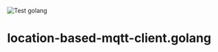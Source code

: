![Test golang](https://github.com/Takahiro55555/location-based-mqtt-client.golang/workflows/Test%20golang/badge.svg)

# location-based-mqtt-client.golang